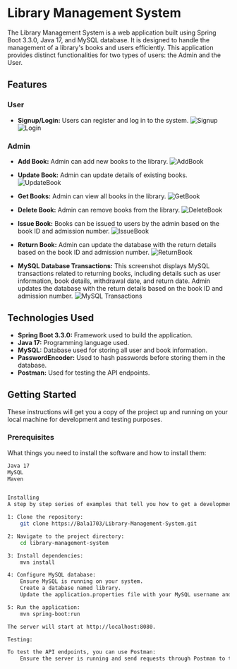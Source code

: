 # Library Management System

The Library Management System is a web application built using Spring Boot 3.3.0, Java 17, and MySQL database. It is designed to handle the management of a library's books and users efficiently. This application provides distinct functionalities for two types of users: the Admin and the User.

## Features

### User
- **Signup/Login:** Users can register and log in to the system.
![Signup](https://drive.google.com/file/d/1Jg3HYahlrszzhDeE8KzwgZq69C6HJzW7/view?usp=sharing)
![Login](https://drive.google.com/file/d/1mhzHpQw8Scuzs9yReOLojX4geM5qGrRM/view?usp=sharing)

### Admin
- **Add Book:** Admin can add new books to the library.
![AddBook](https://drive.google.com/file/d/1Yu4Y2AIGSSsnel0jbGzdClTqI4CW1v1E/view?usp=sharing)

- **Update Book:** Admin can update details of existing books.
![UpdateBook](https://drive.google.com/file/d/1s1MsecH0Bu1xwWbagi4nMvww75rybP2I/view?usp=sharing)

- **Get Books:** Admin can view all books in the library.
![GetBook](https://drive.google.com/file/d/1o3CI2w2i4RBDC12hvblbpXBQShautA_7/view?usp=sharing)

- **Delete Book:** Admin can remove books from the library.
![DeleteBook](https://drive.google.com/file/d/1RPjAS4UOAkScs5OvCXFzqhYUGdqjUcBR/view?usp=sharing)

- **Issue Book:** Books can be issued to users by the admin based on the book ID and admission number.
![IssueBook](https://drive.google.com/file/d/18WruQgQ6mhgvHYGZs7U3--Lww69xmXdM/view?usp=sharing)

- **Return Book:** Admin can update the database with the return details based on the book ID and admission number.
![ReturnBook](https://drive.google.com/file/d/1jP_Xteuovi_uw88xGUe5ynaLvWhfnOHo/view?usp=sharing)

- **MySQL Database Transactions:** This screenshot displays MySQL transactions related to returning books, including details such as user information, book details, withdrawal date, and return date. Admin updates the database with the return details based on the book ID and admission number.
![MySQL Transactions](https://drive.google.com/file/d/1myIuN5RnxYV8LQAwz5DFEYyn110l8Ppr/view?usp=sharing)



## Technologies Used
- **Spring Boot 3.3.0:** Framework used to build the application.
- **Java 17:** Programming language used.
- **MySQL:** Database used for storing all user and book information.
- **PasswordEncoder:** Used to hash passwords before storing them in the database.
- **Postman:** Used for testing the API endpoints.

## Getting Started

These instructions will get you a copy of the project up and running on your local machine for development and testing purposes.

### Prerequisites

What things you need to install the software and how to install them:

```bash
Java 17
MySQL
Maven


Installing
A step by step series of examples that tell you how to get a development environment running:

1: Clone the repository:
    git clone https://Bala1703/Library-Management-System.git

2: Navigate to the project directory:
    cd library-management-system

3: Install dependencies:
    mvn install

4: Configure MySQL database:
    Ensure MySQL is running on your system.
    Create a database named library.
    Update the application.properties file with your MySQL username and password.

5: Run the application:
    mvn spring-boot:run

The server will start at http://localhost:8080.

Testing:

To test the API endpoints, you can use Postman:
    Ensure the server is running and send requests through Postman to test different functionalities.



